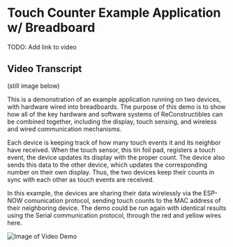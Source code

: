 # Touch Counter Example Application w/ Breadboard

TODO: Add link to video

## Video Transcript
(still image below)

This is a demonstration of an example application running on two devices, with hardware wired into breadboards.
The purpose of this demo is to show how all of the key hardware and software systems of ReConstructibles can be combined together, including the display, touch sensing, and wireless and wired communication mechanisms.

Each device is keeping track of how many touch events it and its neighbor have received.
When the touch sensor, this tin foil pad, registers a touch event, the device updates its display with the proper count.
The device also sends this data to the other device, which updates the corresponding number on their own display.
Thus, the two devices keep their counts in sync with each other as touch events are received.

In this example, the devices are sharing their data wirelessly via the ESP-NOW comunication protocol, sending touch counts to the MAC address of their neighboring device.
The demo could be run again with identical results using the Serial communication protocol, through the red and yellow wires here.

![Image of Video Demo](./breadboard-touch-count-demo.png)